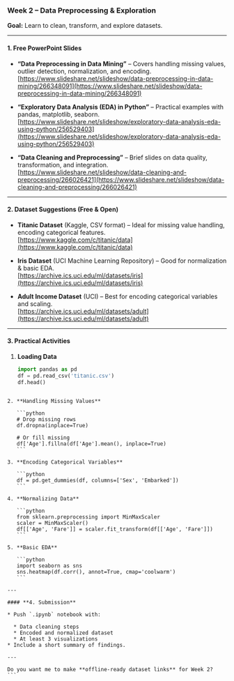 ### Week 2 – Data Preprocessing & Exploration
**Goal:** Learn to clean, transform, and explore datasets.

---

#### **1. Free PowerPoint Slides**
- **“Data Preprocessing in Data Mining”** – Covers handling missing values, outlier detection, normalization, and encoding.  
  [https://www.slideshare.net/slideshow/data-preprocessing-in-data-mining/266348091](https://www.slideshare.net/slideshow/data-preprocessing-in-data-mining/266348091)

- **“Exploratory Data Analysis (EDA) in Python”** – Practical examples with pandas, matplotlib, seaborn.  
  [https://www.slideshare.net/slideshow/exploratory-data-analysis-eda-using-python/256529403](https://www.slideshare.net/slideshow/exploratory-data-analysis-eda-using-python/256529403)

- **“Data Cleaning and Preprocessing”** – Brief slides on data quality, transformation, and integration.  
  [https://www.slideshare.net/slideshow/data-cleaning-and-preprocessing/266026421](https://www.slideshare.net/slideshow/data-cleaning-and-preprocessing/266026421)

---

#### **2. Dataset Suggestions (Free & Open)**
- **Titanic Dataset** (Kaggle, CSV format) – Ideal for missing value handling, encoding categorical features.  
  [https://www.kaggle.com/c/titanic/data](https://www.kaggle.com/c/titanic/data)  

- **Iris Dataset** (UCI Machine Learning Repository) – Good for normalization & basic EDA.  
  [https://archive.ics.uci.edu/ml/datasets/iris](https://archive.ics.uci.edu/ml/datasets/iris)  

- **Adult Income Dataset** (UCI) – Best for encoding categorical variables and scaling.  
  [https://archive.ics.uci.edu/ml/datasets/adult](https://archive.ics.uci.edu/ml/datasets/adult)

---

#### **3. Practical Activities**
1. **Loading Data**
   ```python
   import pandas as pd
   df = pd.read_csv('titanic.csv')
   df.head()
````

2. **Handling Missing Values**

   ```python
   # Drop missing rows
   df.dropna(inplace=True)

   # Or fill missing
   df['Age'].fillna(df['Age'].mean(), inplace=True)
   ```

3. **Encoding Categorical Variables**

   ```python
   df = pd.get_dummies(df, columns=['Sex', 'Embarked'])
   ```

4. **Normalizing Data**

   ```python
   from sklearn.preprocessing import MinMaxScaler
   scaler = MinMaxScaler()
   df[['Age', 'Fare']] = scaler.fit_transform(df[['Age', 'Fare']])
   ```

5. **Basic EDA**

   ```python
   import seaborn as sns
   sns.heatmap(df.corr(), annot=True, cmap='coolwarm')
   ```

---

#### **4. Submission**

* Push `.ipynb` notebook with:

  * Data cleaning steps
  * Encoded and normalized dataset
  * At least 3 visualizations
* Include a short summary of findings.

---

Do you want me to make **offline-ready dataset links** for Week 2?
```
